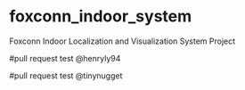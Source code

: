 # foxconn_indoor_system

Foxconn Indoor Localization and Visualization System Project


#pull request test @henryly94

#pull request test @tinynugget

